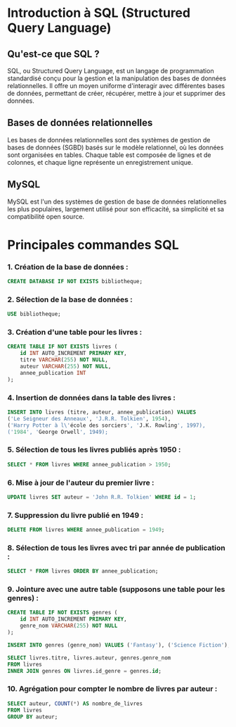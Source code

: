 
# Introduction à SQL (Structured Query Language)

## Qu'est-ce que SQL ?

SQL, ou Structured Query Language, est un langage de programmation standardisé conçu pour la gestion et la manipulation des bases de données relationnelles. Il offre un moyen uniforme d'interagir avec différentes bases de données, permettant de créer, récupérer, mettre à jour et supprimer des données.

## Bases de données relationnelles

Les bases de données relationnelles sont des systèmes de gestion de bases de données (SGBD) basés sur le modèle relationnel, où les données sont organisées en tables. Chaque table est composée de lignes et de colonnes, et chaque ligne représente un enregistrement unique.

## MySQL

MySQL est l'un des systèmes de gestion de base de données relationnelles les plus populaires, largement utilisé pour son efficacité, sa simplicité et sa compatibilité open source.

# Principales commandes SQL

### 1. Création de la base de données :

```sql
CREATE DATABASE IF NOT EXISTS bibliotheque;
```

### 2. Sélection de la base de données :

```sql
USE bibliotheque;
```

### 3. Création d'une table pour les livres :

```sql
CREATE TABLE IF NOT EXISTS livres (
    id INT AUTO_INCREMENT PRIMARY KEY,
    titre VARCHAR(255) NOT NULL,
    auteur VARCHAR(255) NOT NULL,
    annee_publication INT
);
```

### 4. Insertion de données dans la table des livres :

```sql
INSERT INTO livres (titre, auteur, annee_publication) VALUES 
('Le Seigneur des Anneaux', 'J.R.R. Tolkien', 1954),
('Harry Potter à l\'école des sorciers', 'J.K. Rowling', 1997),
('1984', 'George Orwell', 1949);
```

### 5. Sélection de tous les livres publiés après 1950 :

```sql
SELECT * FROM livres WHERE annee_publication > 1950;
```

### 6. Mise à jour de l'auteur du premier livre :

```sql
UPDATE livres SET auteur = 'John R.R. Tolkien' WHERE id = 1;
```

### 7. Suppression du livre publié en 1949 :

```sql
DELETE FROM livres WHERE annee_publication = 1949;
```

### 8. Sélection de tous les livres avec tri par année de publication :

```sql
SELECT * FROM livres ORDER BY annee_publication;
```

### 9. Jointure avec une autre table (supposons une table pour les genres) :

```sql
CREATE TABLE IF NOT EXISTS genres (
    id INT AUTO_INCREMENT PRIMARY KEY,
    genre_nom VARCHAR(255) NOT NULL
);

INSERT INTO genres (genre_nom) VALUES ('Fantasy'), ('Science Fiction'), ('Dystopie');

SELECT livres.titre, livres.auteur, genres.genre_nom 
FROM livres 
INNER JOIN genres ON livres.id_genre = genres.id;
```

### 10. Agrégation pour compter le nombre de livres par auteur :

```sql
SELECT auteur, COUNT(*) AS nombre_de_livres 
FROM livres 
GROUP BY auteur;
```
